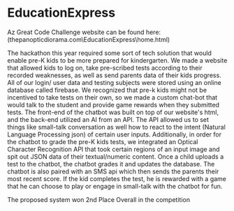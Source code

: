 # EducationExpress
Az Great Code Challenge website can be found here: (thepanopticdiorama.com\EducationExpress\home.html)

The hackathon this year required some sort of tech solution that would enable pre-K kids to be more prepared for kindergarten. We made a website that allowed kids to log on, take pre-scribed tests according to their recorded weaknesses, as well as send parents data of their kids progress. All of our login/ user data and testing subjects were stored using an online database called firebase. We recognized that pre-k kids might not be incentived to take tests on their own, so we made a custom chat-bot that would talk to the student and provide game rewards when they submitted tests. The front-end of the chatbot was built on top of our website's html, and the back-end utilized an AI from an API. The API allowed us to set things like small-talk conversation as well how to react to the intent (Natural Language Processing json) of certain user inputs. Additionally, in order for the chatbot to grade the pre-K kids tests, we integrated an Optical Character Recognition API that took certain regions of an input image and spit out JSON data of their textual/numeric content. Once a child uploads a test to the chatbot, the chatbot grades it and updates the database. The chatbot is also paired with an SMS api which then sends the parents their most recent score. If the kid completes the test, he is rewarded with a game that he can choose to play or engage in small-talk with the chatbot for fun.

The proposed system won 2nd Place Overall in the competition

